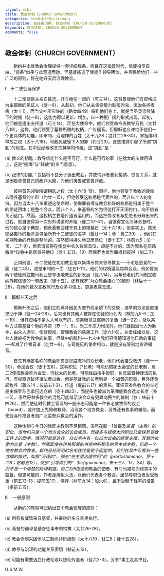 ```yaml
---
layout: wiki
title: 教会体制（CHURCH GOVERNMENT）
categories: NewBibleDictionary
description: 圣经新词典: 教会体制（CHURCH GOVERNMENT）
keywords: 教会体制, CHURCH GOVERNMENT
comments: false
---
```


## 教会体制（CHURCH GOVERNMENT）

　　新约并未就教会治理提供一套详细规条，而且在这福音时代，信徒得享自由，“规条”似乎与此背道而驰。但基督拣选了使徒作领导团体，并且赐给他们一些广泛的原则，好在祂升天后治理教会。

Ⅰ　十二使徒与保罗

　　十二使徒是主亲自拣选，好与祂在一起的（可三14），这背景使他们有资格成为主耶稣的见证人（徒一8）。从起初，他们从主领受能力制服污鬼、医治各样疾病（太十1），而当父神所应许的（路廿四49）临到他们身上，就是当圣灵沛然降下的时候（徒一8），这能力得以更新、增加，以一种更广阔的形式出现。起初，他们被差遣出去传道（可三14），而在大使命中，他们领受命令去教导万民（太廿八19）。这样，他们领受了基督所赐的权柄，广传福音。但耶稣也应许给予他们一个更具体的功能，即审判、治理神的百姓（太十九28；路廿二29-30），掌捆绑和释放之权（太十八18），可赦免或留下人的罪（约廿23）。这些措辞引起了所谓“钥匙”的观念。在中世纪与改革宗神学的传统，这“钥匙”是：

(a) 教义的钥匙：教导信徒什么是不可行，什么是可行的事（在犹太的法律用语上，这是“捆绑”与“释放”的专门意思）。

(b) 纪律的钥匙：包括将不良分子逐出教会，并使悔罪者重获接纳、恢复关系，就是因着基督自己的赦罪大能，为他们祷告或宣告罪赦。

　　彼得首先领受所谓钥匙之权（太十六18-19），同样，他也领受了教牧的使命去喂养基督的羊群（约廿一15），但他领受这权柄是代表性的，而非以个人的身份。因为当太十八18重述这使命时，使悔罪者得与教会和好的权柄是归属于整个的信徒团体；是整个会众，而非个人，奉基督的名为信徒打开天国的门，向不信者关闭这门。然而，这权柄主要是传道者运用的，而这把悔改者与拒绝者分辨出来的过程，就自彼得第一次对外讲道时开始（徒二37-41）。当彼得宣认耶稣基督时，他的信心是个典型，预表着教会建于其上的根基石（太十六18），但事实上，属天耶路撒冷的根基是包括所有十二使徒的名字（启廿一14；参：弗二20） ，他们在初期教会的行动是整体的。虽然彼得持久地显居高位（徒十五7；林前九5；加一18、 二7-9），但若谓彼得在使徒中长久独掌首位，却是不对的，因为雅各在耶路撒冷*议会中是居领导地位（徒十五13、19）而保罗也曾当面抵挡彼得（加二11）。

　　正如前言，十二使徒在初期教会是以集体形式来领导教会──不论是慈爱的一面（徒二42），或是审判的一面（徒五1-11）。他们的权柄遍及每群会众，例如曾派两个使徒前往撒玛利亚督导该地教会的新发展（徒八14），另与长老们共同制定收纳外邦信徒的一套政策（徒十五）。还有保罗“为众教会挂心”的情形（林后十一28），在他的数次宣教旅行及众多书信上，更是表露无遗。

Ⅱ　耶稣升天之后

　　耶稣升天之后，他们立刻填补因犹大变节而余留下的空缺，选举的方法是直接求助于神（徒一24-26）。后来也有其他人被算在使徒的行列内（林前九5-6；加一19），但其资格不是人人可以有的，须亲眼见过耶稣的复活（徒一22），及以某种方式蒙基督个别的呼召（罗一1、5）。当工作压力增加时，他们就指派七人为助手，由众人选举，使徒授权，管理教会的慈惠工作（徒六1-6）。从爱任纽以后，这七人就被视为教会的执事，但其中的腓利──七人中我们只清楚知道他日后的事迹──却成了传福音者（徒廿一8），与司提反的使命相似，就是没有限制地宣讲福音。

　　首先有确定名称的教会职员是耶路撒冷的众长老，他们代表接受救济（徒十一30），参加会议（徒十五6）。这种职位（*长老）可能仿照犹太会堂的长老制，雅二2便把教会称为会堂，而犹太的长老，可能经由按手授职，负责监督神律法的执行，有权驱逐破坏律法者出会。但是基督教的长老制是一个福音的职事，另外还负起牧养（雅五14；彼前五1-3）、传道（提前五17）的责任。亚钿亚省各教会的长老是由保罗与巴拿巴选立的（徒十四23），而提多也被派为革哩底教会选立长老（多一5）。虽然哥林多教会的混乱可能暗示该会众有更趋向民主的体制（参：林前十四26），然而使徒时代教会管理的一般形态可能是一种长老或牧师的议会（board），或许加上先知和教师，治理各个地方教会，另外还有执事的辅助，而使徒与传福音者则广泛监督众教会的运作。

　　这种体制与今日的教区主教制不尽相同。虽然在腓一1曾提及*监督（主教）的职位，但他们只是一个地方会众的议会成员，而提多与提摩太的职位乃是保罗宣教工作上的助手。情况可能是这样，众长老中有一位成为议会的经常主席，其后他被委为监督（主教），然而即使在伊格那丢的书信中所提及的君主式主教，仍是一个地方教会的牧者。新约圣经所用的名衔往往是更不固定的，我们在其中可看到一些含糊的描述，如那“治理的”、那些“在主里治理你们”的（proi%stamenoi，罗十二8；帖前五12），或那“引导你们的”（he{goumenoi，来十三7、17、24）等，而不是一个清楚的阶级制度。启二3所提及的*教会的使者，有时也被视为现实中的监督，但更可能的，作者是用拟人法，以他们代表各个教会。居领导职位者当受敬重（前五12-13；提前五17），供养（林前九14；加六6），且不受制于轻率的控告（提前五19）。

Ⅲ　一般原则

　　从新约的教导可归纳出五个教会管理的原则：

(a) 所有权威皆来自基督，并奉祂的名与圣灵执行。

(b) 基督的谦卑是基督徒事奉的榜样（太廿26-28）。

(c) 教会体制采团体队工制而非阶级制（太十八19，廿三8；徒十五28）。

(d) 教导与治理的功能关系密切（帖前五12）。

(e) 可能有需要选立行政助理以协助传道者（徒六2-3）。另参*事工及其书目。

G.S.M.W.






